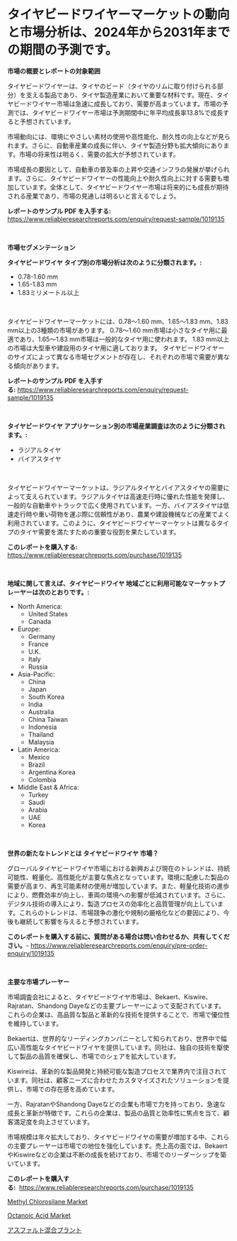 <p><h1>タイヤビードワイヤーマーケットの動向と市場分析は、2024年から2031年までの期間の予測です。</h1></p><p><strong>市場の概要とレポートの対象範囲</strong></p>
<p><p>タイヤビードワイヤーは、タイヤのビード（タイヤのリムに取り付けられる部分）を支える製品であり、タイヤ製造産業において重要な材料です。現在、タイヤビードワイヤー市場は急速に成長しており、需要が高まっています。市場の予測では、タイヤビードワイヤー市場は予測期間中に年平均成長率13.8%で成長すると予想されています。</p><p>市場動向には、環境にやさしい素材の使用や高性能化、耐久性の向上などが見られます。さらに、自動車産業の成長に伴い、タイヤ製造分野も拡大傾向にあります。市場の将来性は明るく、需要の拡大が予想されています。</p><p>市場成長の要因として、自動車の普及率の上昇や交通インフラの発展が挙げられます。さらに、タイヤビードワイヤーの性能向上や耐久性向上に対する需要も増加しています。全体として、タイヤビードワイヤー市場は将来的にも成長が期待される産業であり、市場の見通しは明るいと言えるでしょう。</p></p>
<p><strong>レポートのサンプル PDF を入手する:</strong> <a href="https://www.reliableresearchreports.com/enquiry/request-sample/1019135">https://www.reliableresearchreports.com/enquiry/request-sample/1019135</a></p>
<p>&nbsp;</p>
<p><strong>市場セグメンテーション</strong></p>
<p><strong>タイヤビードワイヤ タイプ別の市場分析は次のように分類されます。:</strong></p>
<p><ul><li>0.78-1.60 mm</li><li>1.65-1.83 mm</li><li>1.83ミリメートル以上</li></ul></p>
<p>&nbsp;</p>
<p><p>タイヤビードワイヤーマーケットには、0.78〜1.60 mm、1.65〜1.83 mm、1.83 mm以上の3種類の市場があります。 0.78〜1.60 mm市場は小さなタイヤ用に最適であり、1.65〜1.83 mm市場は一般的なタイヤ用に使われます。 1.83 mm以上の市場は大型車や建設用のタイヤ用に適しております。 タイヤビードワイヤーのサイズによって異なる市場セグメントが存在し、それぞれの市場で需要が異なる傾向があります。</p></p>
<p><strong>レポートのサンプル PDF を入手する:</strong>&nbsp;<a href="https://www.reliableresearchreports.com/enquiry/request-sample/1019135">https://www.reliableresearchreports.com/enquiry/request-sample/1019135</a></p>
<p>&nbsp;</p>
<p><strong> タイヤビードワイヤ アプリケーション別の市場産業調査は次のように分類されます。:</strong></p>
<p><ul><li>ラジアルタイヤ</li><li>バイアスタイヤ</li></ul></p>
<p>&nbsp;</p>
<p><p>タイヤビードワイヤーマーケットは、ラジアルタイヤとバイアスタイヤの需要によって支えられています。ラジアルタイヤは高速走行時に優れた性能を発揮し、一般的な自動車やトラックで広く使用されています。一方、バイアスタイヤは低速走行時や重い荷物を運ぶ際に信頼性があり、農業や建設機械などの産業でよく利用されています。このように、タイヤビードワイヤーマーケットは異なるタイプのタイヤ需要を満たすための重要な役割を果たしています。</p></p>
<p><strong>このレポートを購入する:</strong>&nbsp; <a href="https://www.reliableresearchreports.com/purchase/1019135">https://www.reliableresearchreports.com/purchase/1019135</a></p>
<p>&nbsp;</p>
<p><strong>地域に関して言えば、タイヤビードワイヤ 地域ごとに利用可能なマーケットプレーヤーは次のとおりです。:</strong></p>
<p><ul>
    <li>
        North America:
        <ul>
            <li>United States</li>
            <li>Canada</li>
        </ul>
    </li>
    <li>
        Europe:
        <ul>
            <li>Germany</li>
            <li>France</li>
            <li>U.K.</li>
            <li>Italy</li>
            <li>Russia</li>
        </ul>
    </li>
    <li>
        Asia-Pacific:
        <ul>
            <li>China</li>
            <li>Japan</li>
            <li>South Korea</li>
            <li>India</li>
            <li>Australia</li>
            <li>China Taiwan</li>
            <li>Indonesia</li>
            <li>Thailand</li>
            <li>Malaysia</li>
        </ul>
    </li>
    <li>
        Latin America:
        <ul>
            <li>Mexico</li>
            <li>Brazil</li>
            <li>Argentina Korea</li>
            <li>Colombia</li>
        </ul>
    </li>
    <li>
        Middle East & Africa:
        <ul>
            <li>Turkey</li>
            <li>Saudi</li>
            <li>Arabia</li>
            <li>UAE</li>
            <li>Korea</li>
        </ul>
    </li>
    </ul></p>
<p>&nbsp;</p>
<p><strong>世界の新たなトレンドとは タイヤビードワイヤ 市場？</strong></p>
<p><p>グローバルタイヤビードワイヤ市場における新興および現在のトレンドは、持続可能性、軽量化、高性能化が主要な焦点となっています。環境に配慮した製品の需要が高まり、再生可能素材の使用が増加しています。また、軽量化技術の進歩により、燃費効率が向上し、車両の環境への影響が低減されています。さらに、デジタル技術の導入により、製造プロセスの効率化と品質管理が向上しています。これらのトレンドは、市場競争の激化や規制の厳格化などの要因により、今後も継続して影響を与えると予想されています。</p></p>
<p><strong>このレポートを購入する前に、質問がある場合は問い合わせるか、共有してください。</strong>- <a href="https://www.reliableresearchreports.com/enquiry/pre-order-enquiry/1019135">https://www.reliableresearchreports.com/enquiry/pre-order-enquiry/1019135</a></p>
<p>&nbsp;</p>
<p><strong>主要な市場プレーヤー</strong></p>
<p><p>市場調査会社によると、タイヤビードワイヤ市場は、Bekaert、Kiswire、Rajratan、Shandong Dayeなどの主要プレーヤーによって支配されています。これらの企業は、高品質な製品と革新的な技術を提供することで、市場で優位性を維持しています。</p><p>Bekaertは、世界的なリーディングカンパニーとして知られており、世界中で幅広い高性能なタイヤビードワイヤを提供しています。同社は、独自の技術を駆使して製品の品質を確保し、市場でのシェアを拡大しています。</p><p>Kiswireは、革新的な製品開発と持続可能な製造プロセスで業界内で注目されています。同社は、顧客ニーズに合わせたカスタマイズされたソリューションを提供し、市場での存在感を高めています。</p><p>一方、RajratanやShandong Dayeなどの企業も市場で力を持っており、急速な成長と革新が特徴です。これらの企業は、製品の品質と効率性に焦点を当て、顧客満足度を向上させています。</p><p>市場規模は年々拡大しており、タイヤビードワイヤの需要が増加する中、これらの主要プレーヤーは市場での地位を強化しています。売上高の面では、BekaertやKiswireなどの企業は不断の成長を続けており、市場でのリーダーシップを築いています。</p></p>
<p><strong>このレポートを購入する:</strong>&nbsp;&nbsp;<a href="https://www.reliableresearchreports.com/purchase/1019135">https://www.reliableresearchreports.com/purchase/1019135</a></p>
<p><p><a href="https://angry-finch-aaf.notion.site/Methyl-Chlorosilane-Market-A-Comprehensive-Report-of-its-Market-Share-Growth-Trends-2024-2031-b64cddf4c3ec4fe0bea5b3f3fbdb5657">Methyl Chlorosilane Market</a></p><p><a href="https://faithful-glue-af3.notion.site/Insights-into-Octanoic-Acid-Market-Size-Analysing-Market-Share-Trends-and-Growth-from-2024-to-203-b68a9fec45bf4c4b9efeb4251ccf275d">Octanoic Acid Market</a></p><p><a href="https://github.com/SantosDicki04/Market-Research-Report-List-1/blob/main/116957417224.md">アスファルト混合プラント</a></p></p>